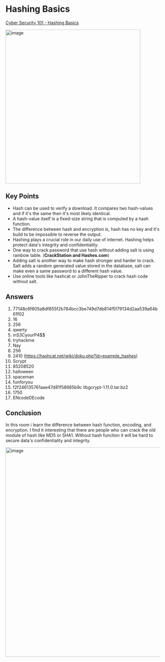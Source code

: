 # Hashing Basics
[Cyber Security 101 - Hashing Basics](https://tryhackme.com/room/hashingbasics)

<img width="440" height="500" alt="image" src="https://github.com/user-attachments/assets/e3c1eddd-91b6-41c2-a433-1dc8eadd021a" />


## Key Points
- Hash can be used to verify a download. It compares two hash-values and if it's the same then it's most likely identical.
- A hash-value itself is a fixed-size string that is computed by a hash function.
- The difference between hash and encryption is, hash has no key and it's build to be impossible to reverse the output.
- Hashing plays a crucial role in our daily use of internet. Hashing helps protect data's integrity and confidentiality.
- One way to crack password that use hash without adding salt is using rainbow table. (**CrackStation and Hashes.com**)
- Adding salt is another way to make hash stronger and harder to crack. Salt adds a random generated value stored in the database, salt  can make even a same password to a different hash value.
- Use online tools like hashcat or JohnTheRipper to crack hash code without salt.

## Answers
1. 77148c6f605a8df855f2b764bcc3be749d7db814f5f79134d2aa539a64b61f02
2. 16
3. 256
4. qwerty
5. inS3CyourP4$$
6. tryhackme
7. Nay
8. 256
9. 2410 (https://hashcat.net/wiki/doku.php?id=example_hashes)
10. Scrypt
11. 85208520
12. halloween
13. spaceman
14. funforyou
15. f2f246135761aae47d81f58685b9c  libgcrypt-1.11.0.tar.bz2
16. 1750
17. ENcodeDEcode

## Conclusion
In this room i learn the difference between hash function, encoding, and encryption. I find it interesting that there are people who can crack the old module of hash like MD5 or SHA1. Without hash function it will be hard to secure data's confidentiality and integrity. 

<img width="1231" height="681" alt="image" src="https://github.com/user-attachments/assets/4317c44c-aac3-4036-a2cb-06bbdf4120fb" />
